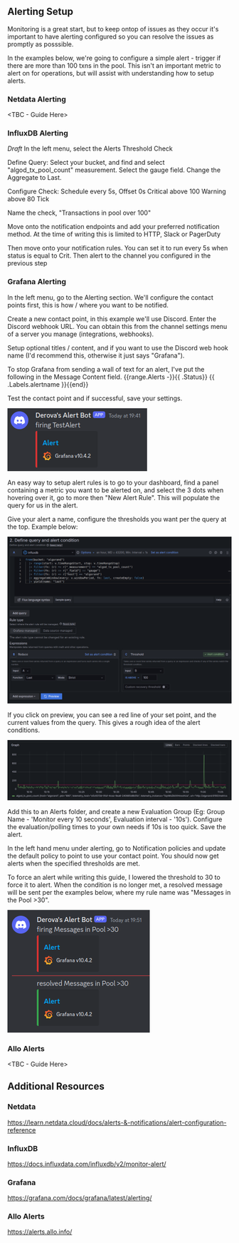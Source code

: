 ## Alerting Setup

Monitoring is a great start, but to keep ontop of issues as they occur it's important to have alerting configured so you can resolve the issues as promptly as posssible.

In the examples below, we're going to configure a simple alert - trigger if there are more than 100 txns in the pool.
This isn't an important metric to alert on for operations, but will assist with understanding how to setup alerts.

### Netdata Alerting

<TBC - Guide Here>

### InfluxDB Alerting

*Draft*
In the left menu, select the Alerts
Threshold Check

Define Query:
Select your bucket, and find and select "algod_tx_pool_count" measurement. Select the gauge field. Change the Aggregate to Last.

Configure Check:
Schedule every 5s, Offset 0s
Critical above 100
Warning above 80
Tick

Name the check, "Transactions in pool over 100"


Move onto the notification endpoints and add your preferred notification method.
At the time of writing this is limited to HTTP, Slack or PagerDuty


Then move onto your notification rules.
You can set it to run every 5s when status is equal to Crit. Then alert to the channel you configured in the previous step


### Grafana Alerting

In the left menu, go to the Alerting section.
We'll configure the contact points first, this is how / where you want to be notified.

Create a new contact point, in this example we'll use Discord.
Enter the Discord webhook URL. You can obtain this from the channel settings menu of a server you manage (integrations, webhooks).

Setup optional titles / content, and if you want to use the Discord web hook name (I'd recommend this, otherwise it just says "Grafana").

To stop Grafana from sending a wall of text for an alert, I've put the following in the Message Content field.
{{range.Alerts -}}{{ .Status}} {{ .Labels.alertname }}{{end}}

Test the contact point and if successful, save your settings.

![Grafana_Test](images/grafana_test_alert.png)

An easy way to setup alert rules is to go to your dashboard, find a panel containing a metric you want to be alerted on, and select the 3 dots when hovering over it, go to more then "New Alert Rule".
This will populate the query for us in the alert.

Give your alert a name, configure the thresholds you want per the query at the top. Example below:

![Grafana_Example](images/grafana_alert_1.png)

If you click on preview, you can see a red line of your set point, and the current values from the query. This gives a rough idea of the alert conditions.

![Grafana_Preview](images/grafana_alert_preview.png)

Add this to an Alerts folder, and create a new Evaluation Group (Eg: Group Name - 'Monitor every 10 seconds', Evaluation interval - '10s').
Configure the evaluation/polling times to your own needs if 10s is too quick.
Save the alert.

In the left hand menu under alerting, go to Notification policies and update the default policy to point to use your contact point.
You should now get alerts when the specified thresholds are met.

To force an alert while writing this guide, I lowered the threshold to 30 to force it to alert.
When the condition is no longer met, a resolved message will be sent per the examples below, where my rule name was "Messages in the Pool >30".

![Grafana_Resolved](images/grafana_discord_resolved.png)

### Allo Alerts

<TBC - Guide Here>



## Additional Resources

### Netdata
https://learn.netdata.cloud/docs/alerts-&-notifications/alert-configuration-reference

### InfluxDB
https://docs.influxdata.com/influxdb/v2/monitor-alert/

### Grafana
https://grafana.com/docs/grafana/latest/alerting/

### Allo Alerts
https://alerts.allo.info/
